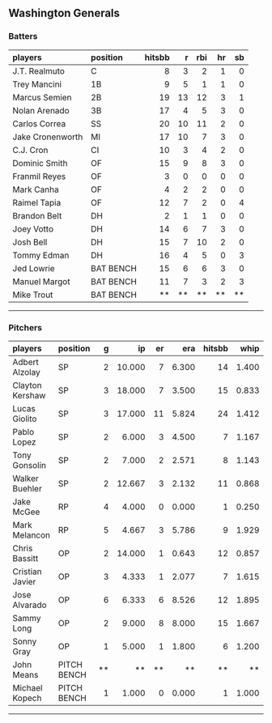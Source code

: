 ## Washington Generals

### Batters

 
|players          |position  | hitsbb|  r| rbi| hr| sb| 
|:----------------|:---------|------:|--:|---:|--:|--:| 
|J.T. Realmuto    |C         |      8|  3|   2|  1|  0| 
|Trey Mancini     |1B        |      9|  5|   1|  1|  0| 
|Marcus Semien    |2B        |     19| 13|  12|  3|  1| 
|Nolan Arenado    |3B        |     17|  4|   5|  3|  0| 
|Carlos Correa    |SS        |     20| 10|  11|  2|  0| 
|Jake Cronenworth |MI        |     17| 10|   7|  3|  0| 
|C.J. Cron        |CI        |     10|  3|   4|  2|  0| 
|Dominic Smith    |OF        |     15|  9|   8|  3|  0| 
|Franmil Reyes    |OF        |      3|  0|   0|  0|  0| 
|Mark Canha       |OF        |      4|  2|   2|  0|  0| 
|Raimel Tapia     |OF        |     12|  7|   2|  0|  4| 
|Brandon Belt     |DH        |      2|  1|   1|  0|  0| 
|Joey Votto       |DH        |     14|  6|   7|  3|  0| 
|Josh Bell        |DH        |     15|  7|  10|  2|  0| 
|Tommy Edman      |DH        |     16|  4|   5|  0|  3| 
|Jed Lowrie       |BAT BENCH |     15|  6|   6|  3|  0| 
|Manuel Margot    |BAT BENCH |     11|  7|   3|  2|  3| 
|Mike Trout       |BAT BENCH |     **| **|  **| **| **| 

* * *

### Pitchers

 
|players         |position    |  g|     ip| er|   era| hitsbb|  whip| so|  w| sv| 
|:---------------|:-----------|--:|------:|--:|-----:|------:|-----:|--:|--:|--:| 
|Adbert Alzolay  |SP          |  2| 10.000|  7| 6.300|     14| 1.400|  9|  0|  0| 
|Clayton Kershaw |SP          |  3| 18.000|  7| 3.500|     15| 0.833| 23|  1|  0| 
|Lucas Giolito   |SP          |  3| 17.000| 11| 5.824|     24| 1.412| 13|  1|  0| 
|Pablo Lopez     |SP          |  2|  6.000|  3| 4.500|      7| 1.167|  9|  1|  0| 
|Tony Gonsolin   |SP          |  2|  7.000|  2| 2.571|      8| 1.143| 11|  1|  0| 
|Walker Buehler  |SP          |  2| 12.667|  3| 2.132|     11| 0.868| 13|  1|  0| 
|Jake McGee      |RP          |  4|  4.000|  0| 0.000|      1| 0.250|  3|  1|  2| 
|Mark Melancon   |RP          |  5|  4.667|  3| 5.786|      9| 1.929|  3|  0|  4| 
|Chris Bassitt   |OP          |  2| 14.000|  1| 0.643|     12| 0.857| 11|  2|  0| 
|Cristian Javier |OP          |  3|  4.333|  1| 2.077|      7| 1.615|  8|  0|  0| 
|Jose Alvarado   |OP          |  6|  6.333|  6| 8.526|     12| 1.895|  9|  0|  1| 
|Sammy Long      |OP          |  2|  9.000|  8| 8.000|     15| 1.667|  9|  0|  0| 
|Sonny Gray      |OP          |  1|  5.000|  1| 1.800|      6| 1.200|  8|  0|  0| 
|John Means      |PITCH BENCH | **|     **| **|    **|     **|    **| **| **| **| 
|Michael Kopech  |PITCH BENCH |  1|  1.000|  0| 0.000|      1| 1.000|  0|  1|  0| 


* * *


